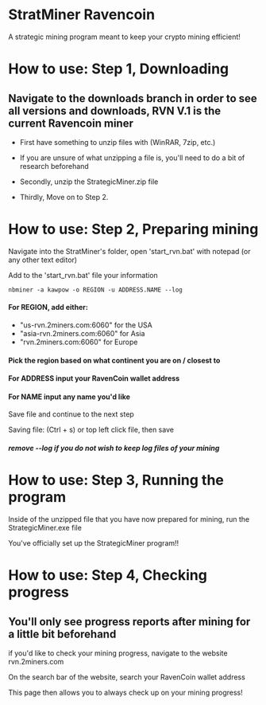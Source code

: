 # StratMiner Ravencoin
A strategic mining program meant to keep your crypto mining efficient!


# How to use: Step 1, Downloading

## Navigate to the downloads branch in order to see all versions and downloads, RVN V.1 is the current Ravencoin miner

* First have something to unzip files with (WinRAR, 7zip, etc.)
* If you are unsure of what unzipping a file is, you'll need to do a bit of research beforehand

* Secondly, unzip the StrategicMiner.zip file

* Thirdly, Move on to Step 2.


# How to use: Step 2, Preparing mining

Navigate into the StratMiner's folder, open 'start_rvn.bat' with notepad (or any other text editor)

Add to the 'start_rvn.bat' file your information

```
nbminer -a kawpow -o REGION -u ADDRESS.NAME --log 
```
#### For REGION, add either:

* "us-rvn.2miners.com:6060" for the USA 
* "asia-rvn.2miners.com:6060" for Asia
* "rvn.2miners.com:6060" for Europe


#### Pick the region based on what continent you are on / closest to

#### For ADDRESS input your RavenCoin wallet address

####  For NAME input any name you'd like

Save file and continue to the next step 

Saving file: (Ctrl + s) or top left click file, then save

##### remove --log if you do not wish to keep log files of your mining

# How to use: Step 3, Running the program

Inside of the unzipped file that you have now prepared for mining, run the StrategicMiner.exe file

You've officially set up the StrategicMiner program!!

# How to use: Step 4, Checking progress
## You'll only see progress reports after mining for a little bit beforehand

if you'd like to check your mining progress, navigate to the website rvn.2miners.com

On the search bar of the website, search your RavenCoin wallet address

This page then allows you to always check up on your mining progress!



